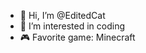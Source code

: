 - 👋 Hi, I’m @EditedCat
- 👀 I’m interested in coding
- 🎮 Favorite game: Minecraft 

<!---
EditedCat/EditedCat is a ✨ special ✨ repository because its `README.md` (this file) appears on your GitHub profile.
You can click the Preview link to take a look at your changes.
--->
